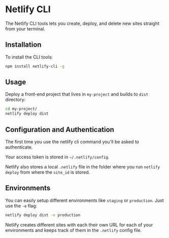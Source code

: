 # Netlify CLI

The Netlify CLI tools lets you create, deploy, and delete new sites straight from your terminal.

## Installation

To install the CLI tools:

```bash
npm install netlify-cli -g
```

## Usage

Deploy a front-end project that lives in `my-project` and builds to `dist` directory:

```bash
cd my-project/
netlify deploy dist
```

## Configuration and Authentication

The first time you use the netlify cli command you'll be asked to authenticate.

Your access token is stored in `~/.netlify/config`.

Netlify also stores a local `.netlify` file in the folder where you run `netlify deploy` from where the `site_id` is stored.

## Environments

You can easily setup different environments like `staging` or `production`. Just use the `-e` flag:

```bash
netlify deploy dist -e production
```

Netlify creates different sites with each their own URL for each of your environments and keeps track of them in the `.netlify` config file.
